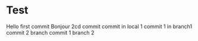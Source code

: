 # Test

Hello first commit
Bonjour 2cd commit
commit in local 1
commit 1 in branch1
commit 2  branch
commit 1  branch 2